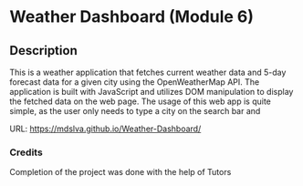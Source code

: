 # Weather Dashboard (Module 6)

## Description

This is a weather application that fetches current weather data and 5-day forecast data for a given city using the OpenWeatherMap API. The application is built with JavaScript and utilizes DOM manipulation to display the fetched data on the web page. The usage of this web app is quite simple, as the user only needs to type a city on the search bar and 

URL: https://mdslva.github.io/Weather-Dashboard/

### Credits

Completion of the project was done with the help of Tutors